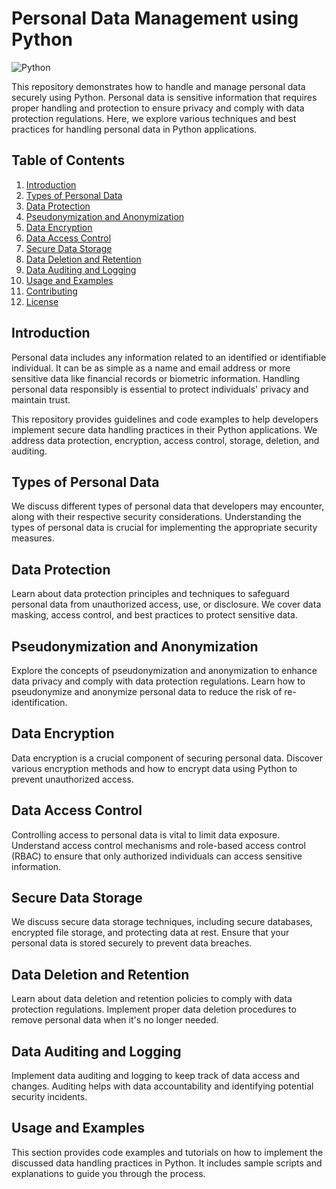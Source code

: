 # Personal Data Management using Python

![Python](https://img.shields.io/badge/Python-3.x-blue.svg)

This repository demonstrates how to handle and manage personal data securely using Python. Personal data is sensitive information that requires proper handling and protection to ensure privacy and comply with data protection regulations. Here, we explore various techniques and best practices for handling personal data in Python applications.

## Table of Contents

1. [Introduction](#introduction)
2. [Types of Personal Data](#types-of-personal-data)
3. [Data Protection](#data-protection)
4. [Pseudonymization and Anonymization](#pseudonymization-and-anonymization)
5. [Data Encryption](#data-encryption)
6. [Data Access Control](#data-access-control)
7. [Secure Data Storage](#secure-data-storage)
8. [Data Deletion and Retention](#data-deletion-and-retention)
9. [Data Auditing and Logging](#data-auditing-and-logging)
10. [Usage and Examples](#usage-and-examples)
11. [Contributing](#contributing)
12. [License](#license)

## Introduction

Personal data includes any information related to an identified or identifiable individual. It can be as simple as a name and email address or more sensitive data like financial records or biometric information. Handling personal data responsibly is essential to protect individuals' privacy and maintain trust.

This repository provides guidelines and code examples to help developers implement secure data handling practices in their Python applications. We address data protection, encryption, access control, storage, deletion, and auditing.

## Types of Personal Data

We discuss different types of personal data that developers may encounter, along with their respective security considerations. Understanding the types of personal data is crucial for implementing the appropriate security measures.

## Data Protection

Learn about data protection principles and techniques to safeguard personal data from unauthorized access, use, or disclosure. We cover data masking, access control, and best practices to protect sensitive data.

## Pseudonymization and Anonymization

Explore the concepts of pseudonymization and anonymization to enhance data privacy and comply with data protection regulations. Learn how to pseudonymize and anonymize personal data to reduce the risk of re-identification.

## Data Encryption

Data encryption is a crucial component of securing personal data. Discover various encryption methods and how to encrypt data using Python to prevent unauthorized access.

## Data Access Control

Controlling access to personal data is vital to limit data exposure. Understand access control mechanisms and role-based access control (RBAC) to ensure that only authorized individuals can access sensitive information.

## Secure Data Storage

We discuss secure data storage techniques, including secure databases, encrypted file storage, and protecting data at rest. Ensure that your personal data is stored securely to prevent data breaches.

## Data Deletion and Retention

Learn about data deletion and retention policies to comply with data protection regulations. Implement proper data deletion procedures to remove personal data when it's no longer needed.

## Data Auditing and Logging

Implement data auditing and logging to keep track of data access and changes. Auditing helps with data accountability and identifying potential security incidents.

## Usage and Examples

This section provides code examples and tutorials on how to implement the discussed data handling practices in Python. It includes sample scripts and explanations to guide you through the process.

